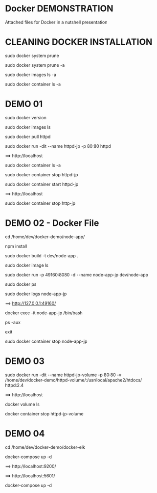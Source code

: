 Docker DEMONSTRATION
==========================================================
Attached files for Docker in a nutshell presentation

CLEANING DOCKER INSTALLATION
==========================================================

sudo docker system prune

sudo docker system prune -a

sudo docker images ls -a

sudo docker container ls -a


DEMO 01
==========================================================

sudo docker version

sudo docker images ls

sudo docker pull httpd

sudo docker run -dit --name httpd-jp -p 80:80 httpd

==> http://localhost

sudo docker container ls -a

sudo docker container stop httpd-jp

sudo docker container start httpd-jp

==> http://localhost

sudo docker container stop http-jp


DEMO 02 - Docker File
==========================================================

cd /home/dev/docker-demo/node-app/

npm install

sudo docker build -t dev/node-app .

sudo docker image ls

sudo docker run -p 49160:8080 -d --name node-app-jp dev/node-app

sudo docker ps

sudo docker logs node-app-jp

==> http://127.0.0.1:49160/

docker exec -it node-app-jp /bin/bash

ps -aux

exit

sudo docker container stop node-app-jp


DEMO 03
==========================================================

sudo docker run -dit --name httpd-jp-volume -p 80:80 -v /home/dev/docker-demo/httpd-volume/:/usr/local/apache2/htdocs/ httpd:2.4

==> http://localhost

docker volume ls

docker container stop httpd-jp-volume


DEMO 04
==========================================================

cd /home/dev/docker-demo/docker-elk

docker-compose up -d

==> http://localhost:9200/

==> http://localhost:5601/

docker-compose up -d
